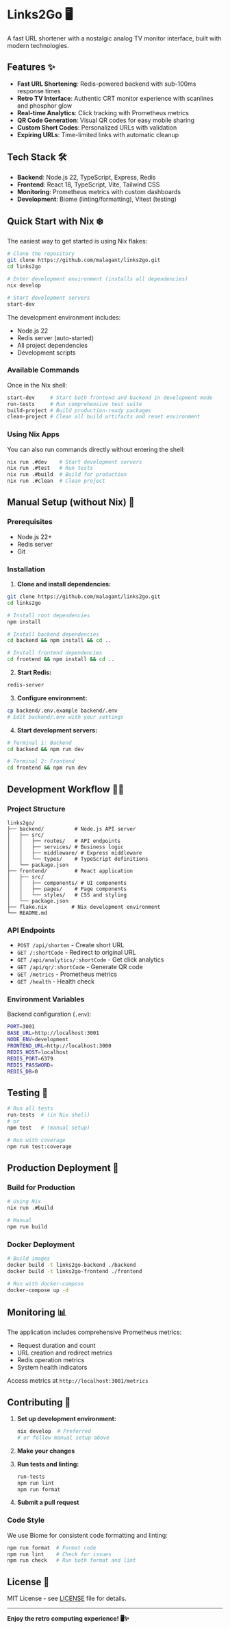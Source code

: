 # Links2Go 🖥️

A fast URL shortener with a nostalgic analog TV monitor interface, built with modern technologies.

## Features ✨

- **Fast URL Shortening**: Redis-powered backend with sub-100ms response times
- **Retro TV Interface**: Authentic CRT monitor experience with scanlines and phosphor glow
- **Real-time Analytics**: Click tracking with Prometheus metrics
- **QR Code Generation**: Visual QR codes for easy mobile sharing
- **Custom Short Codes**: Personalized URLs with validation
- **Expiring URLs**: Time-limited links with automatic cleanup

## Tech Stack 🛠️

- **Backend**: Node.js 22, TypeScript, Express, Redis
- **Frontend**: React 18, TypeScript, Vite, Tailwind CSS
- **Monitoring**: Prometheus metrics with custom dashboards
- **Development**: Biome (linting/formatting), Vitest (testing)

## Quick Start with Nix ❄️

The easiest way to get started is using Nix flakes:

```bash
# Clone the repository
git clone https://github.com/malagant/links2go.git
cd links2go

# Enter development environment (installs all dependencies)
nix develop

# Start development servers
start-dev
```

The development environment includes:
- Node.js 22
- Redis server (auto-started)
- All project dependencies
- Development scripts

### Available Commands

Once in the Nix shell:

```bash
start-dev     # Start both frontend and backend in development mode
run-tests     # Run comprehensive test suite
build-project # Build production-ready packages
clean-project # Clean all build artifacts and reset environment
```

### Using Nix Apps

You can also run commands directly without entering the shell:

```bash
nix run .#dev    # Start development servers
nix run .#test   # Run tests
nix run .#build  # Build for production
nix run .#clean  # Clean project
```

## Manual Setup (without Nix) 🔧

### Prerequisites

- Node.js 22+
- Redis server
- Git

### Installation

1. **Clone and install dependencies:**
```bash
git clone https://github.com/malagant/links2go.git
cd links2go

# Install root dependencies
npm install

# Install backend dependencies
cd backend && npm install && cd ..

# Install frontend dependencies  
cd frontend && npm install && cd ..
```

2. **Start Redis:**
```bash
redis-server
```

3. **Configure environment:**
```bash
cp backend/.env.example backend/.env
# Edit backend/.env with your settings
```

4. **Start development servers:**
```bash
# Terminal 1: Backend
cd backend && npm run dev

# Terminal 2: Frontend
cd frontend && npm run dev
```

## Development Workflow 👩‍💻

### Project Structure
```
links2go/
├── backend/          # Node.js API server
│   ├── src/
│   │   ├── routes/   # API endpoints
│   │   ├── services/ # Business logic
│   │   ├── middleware/ # Express middleware
│   │   └── types/    # TypeScript definitions
│   └── package.json
├── frontend/         # React application
│   ├── src/
│   │   ├── components/ # UI components
│   │   ├── pages/    # Page components
│   │   └── styles/   # CSS and styling
│   └── package.json
├── flake.nix        # Nix development environment
└── README.md
```

### API Endpoints

- `POST /api/shorten` - Create short URL
- `GET /:shortCode` - Redirect to original URL  
- `GET /api/analytics/:shortCode` - Get click analytics
- `GET /api/qr/:shortCode` - Generate QR code
- `GET /metrics` - Prometheus metrics
- `GET /health` - Health check

### Environment Variables

Backend configuration (`.env`):
```bash
PORT=3001
BASE_URL=http://localhost:3001
NODE_ENV=development
FRONTEND_URL=http://localhost:3000
REDIS_HOST=localhost
REDIS_PORT=6379
REDIS_PASSWORD=
REDIS_DB=0
```

## Testing 🧪

```bash
# Run all tests
run-tests  # (in Nix shell)
# or
npm test   # (manual setup)

# Run with coverage
npm run test:coverage
```

## Production Deployment 🚀

### Build for Production

```bash
# Using Nix
nix run .#build

# Manual
npm run build
```

### Docker Deployment

```bash
# Build images
docker build -t links2go-backend ./backend
docker build -t links2go-frontend ./frontend

# Run with docker-compose
docker-compose up -d
```

## Monitoring 📊

The application includes comprehensive Prometheus metrics:

- Request duration and count
- URL creation and redirect metrics  
- Redis operation metrics
- System health indicators

Access metrics at `http://localhost:3001/metrics`

## Contributing 🤝

1. **Set up development environment:**
   ```bash
   nix develop  # Preferred
   # or follow manual setup above
   ```

2. **Make your changes**

3. **Run tests and linting:**
   ```bash
   run-tests
   npm run lint
   npm run format
   ```

4. **Submit a pull request**

### Code Style

We use Biome for consistent code formatting and linting:
```bash
npm run format  # Format code
npm run lint    # Check for issues
npm run check   # Run both format and lint
```

## License 📄

MIT License - see [LICENSE](LICENSE) file for details.

---

**Enjoy the retro computing experience! 🖥️✨**
